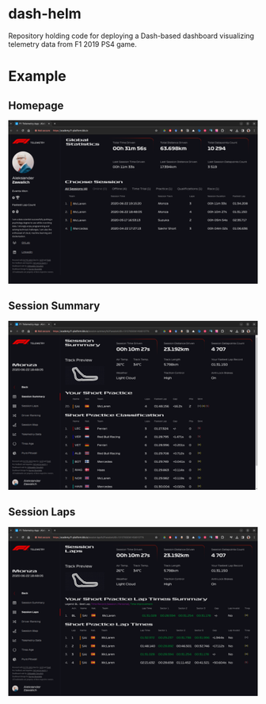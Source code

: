 # dash-helm
Repository holding code for deploying a Dash-based dashboard visualizing telemetry data from F1 2019 PS4 game.

# Example
## Homepage
![sample image](./images/dash-homepage.png)

## Session Summary
![sample image 2](./images/dash-session.png)

## Session Laps
![sample image 3](./images/dash-laps.png)
